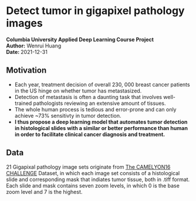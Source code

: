 # Detect tumor in gigapixel pathology images
<b>Columbia University Applied Deep Learning Course Project</b><br>
<b>Author:</b> Wenrui Huang<br>
<b>Date: </b> 2021-12-31<br>
## Motivation
- Each year, treatment decision of overall 230, 000 breast cancer patients in the US hinge on whether tumor has metastasized.
- Detection of metastasis is often a daunting task that involves well-trained pathologists reviewing an extensive amount of tissues.
- The whole human process is tedious and error-prone and can only achieve ~73% sensitivty in tumor detection.
- <b>I thus propose a deep learning model that automates tumor detection in histological slides with a similar or better performance than human in order to facilitate clinical cancer diagnosis and treatment.</b><br> 
## Data
21 Gigapixal pathology image sets originate from [The CAMELYON16 CHALLENGE](https://camelyon16.grand-challenge.org/Data/) Dataset, in which each image set consists of a histological slide and corresponding mask that indiates tumor tissue, both in .tiff format. Each slide and mask contains seven zoom levels, in which 0 is the base zoom level and 7 is the highest.<br>
